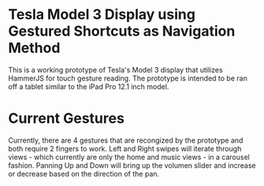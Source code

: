 # Tesla Model 3 Display using Gestured Shortcuts as Navigation Method

This is a working prototype of Tesla's Model 3 display that utilizes HammerJS for touch gesture reading. The prototype is intended to be ran off a tablet similar to the iPad Pro 12.1 inch model. 

# Current Gestures

Currently, there are 4 gestures that are recongized by the prototype and both require 2 fingers to work. Left and Right swipes will iterate through views - which currently are only the home and music views - in a carousel fashion. Panning Up and Down will bring up the volumen slider and increase or decrease based on the direction of the pan. 